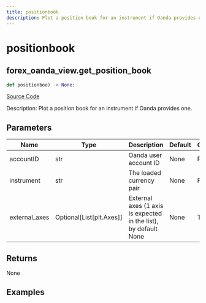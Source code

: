 ```yaml
---
title: positionbook
description: Plot a position book for an instrument if Oanda provides one.
---
```

# positionbook

## forex_oanda_view.get_position_book

```python
def positionboo) -> None:
```
[Source Code](https://github.com/OpenBB-finance/OpenBBTerminal/tree/main/openbb_terminal/decorators.py#L117)

Description: Plot a position book for an instrument if Oanda provides one.

## Parameters

| Name | Type | Description | Default | Optional |
| ---- | ---- | ----------- | ------- | -------- |
| accountID | str | Oanda user account ID | None | False |
| instrument | str | The loaded currency pair | None | False |
| external_axes | Optional[List[plt.Axes]] | External axes (1 axis is expected in the list), by default None | None | True |

## Returns

None

## Examples

